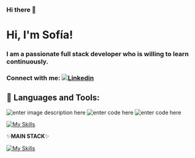 ### Hi there 👋

<!--
**Sofianct/Sofianct** is a ✨ _special_ ✨ repository because its `README.md` (this file) appears on your GitHub profile.

Here are some ideas to get you started:

- 🔭 I’m currently working on ...
- 🌱 I’m currently learning ...
- 👯 I’m looking to collaborate on ...
- 🤔 I’m looking for help with ...
- 💬 Ask me about ...
- 📫 How to reach me: ...
- 😄 Pronouns: ...
- ⚡ Fun fact: ...
-->


# Hi, I'm Sofía!

### I am a passionate full stack developer who is willing to learn continuously. 


### Connect with me:   [![Linkedin](https://img.shields.io/badge/LinkedIn-0077B5?style=for-the-badge&logo=linkedin&logoColor=white)](https://www.linkedin.com/in/sofia-romera/)

## 🚀 Languages and Tools:


![enter image description here](https://img.shields.io/badge/JavaScript-F7DF1E?style=for-the-badge&logo=javascript&logoColor=black) ![enter code here](https://img.shields.io/badge/HTML5-E34F26?style=for-the-badge&logo=html5&logoColor=white) ![enter code here](https://img.shields.io/badge/CSS3-1572B6?style=for-the-badge&logo=css3&logoColor=white)


[![My Skills](https://skillicons.dev/icons?i=bootstrap,git,mysql,firebase,vscode,figma,vite,styledcomponents)](https://skillicons.dev)



✨**MAIN STACK**✨

[![My Skills](https://skillicons.dev/icons?i=mongodb,express,react,nodejs)](https://skillicons.dev)
